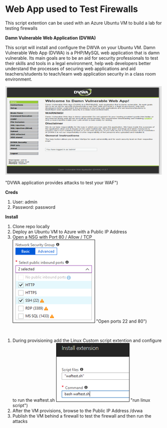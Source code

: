 # Web App used to Test Firewalls
This script extention can be used with an Azure Ubuntu VM to build a lab for testing firewalls

**Damn Vulnerable Web Application (DVWA)**

This script will install and configure the DWVA on your Ubuntu VM. Damn Vulnerable Web App (DVWA) is a PHP/MySQL web application that is damn vulnerable. Its main goals are to be an aid for security professionals to test their skills and tools in a legal environment, help web developers better understand the processes of securing web applications and aid teachers/students to teach/learn web application security in a class room environment.

![alt text](https://github.com/deltadan/waftest/blob/master/media/dvwa.png) 

"DVWA application provides attacks to test your WAF")

**Creds**
1. User: admin
1. Password: password

**Install**
1. Clone repo locally
1. Deploy an Ubuntu VM to Azure with a Public IP Address
1. Open a NSG with Port 80 / Allow / TCP
![alt text](https://github.com/deltadan/waftest/blob/master/media/nsg.png) "Open ports 22 and 80")
</br>

1. During provisioning add the Linux Custom script extention and configure to run the waftest.sh
![alt text](https://github.com/deltadan/waftest/blob/master/media/script.png) "run linux script")
1. After the VM provisions, browse to the Public IP Address /dvwa
1. Publish the VM behind a firewall to test the firewall and then run the attacks


